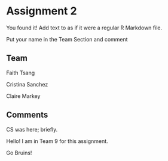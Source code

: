 # Assignment 2

You found it!  Add text to as if it were a regular R Markdown file.

Put your name in the Team Section and comment

## Team
Faith Tsang

Cristina Sanchez



Claire Markey
## Comments
CS was here; briefly.

Hello! I am in Team 9 for this assignment.



Go Bruins!

